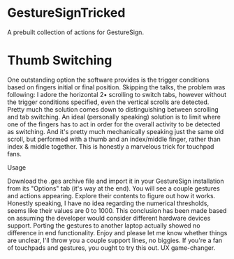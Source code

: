 # GestureSignTricked
A prebuilt collection of actions for GestureSign.

# Thumb Switching
  One outstanding option the software provides is the trigger conditions based on fingers initial or final position. Skipping the talks, the problem was following: I adore the horizontal 2• scrolling to switch tabs, however without the trigger conditions specified, even the vertical scrolls are detected.
  Pretty much the solution comes down to distinguishing between scrolling and tab switching.
  An ideal (personally speaking) solution is to limit where one of the fingers has to act in order for the overall activity to be detected as switching. And it's pretty much mechanically speaking just the same old scroll, but performed with a thumb and an index/middle finger, rather than index & middle together. This is honestly a marvelous trick for touchpad fans.
  
  Usage
  
  Download the .ges archive file and import it in your GestureSign installation from its "Options" tab (it's way at the end).
  You will see a couple gestures and actions appearing. Explore their contents to figure out how it works. Honestly speaking, I have no idea regarding the numerical thresholds, seems like their values are 0 to 1000. This conclusion has been made based on assuming the developer would consider different hardware devices support. Porting the gestures to another laptop actually showed no difference in end functionality. Enjoy and please let me know whether things are unclear, I'll throw you a couple support lines, no biggies. If you're a fan of touchpads and gestures, you ought to try this out. UX game-changer.
